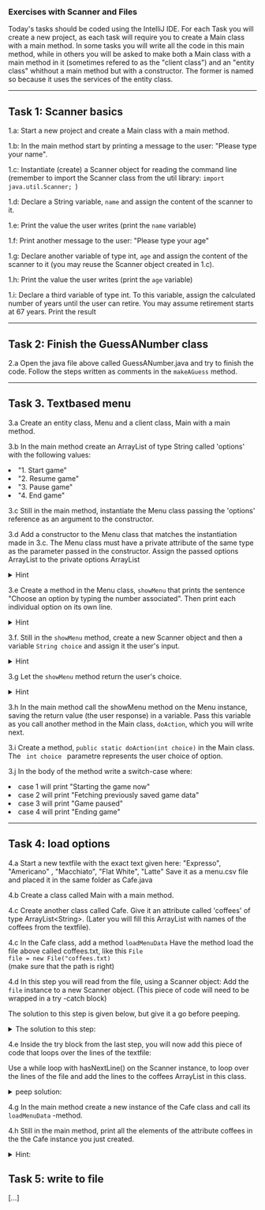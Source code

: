 ### Exercises with Scanner and Files
Today's tasks should be coded using the IntelliJ IDE. For each Task you will create a new project, as each task will require you to create a Main class with a main method. In some tasks you will write all the code in this main method, while in others you will be asked to make both a Main class with a main method in it (sometimes refered to as the "client class") and an "entity class" whithout a main method but with a constructor. The former is named so because it uses the services of the entity class.

---

## Task 1: Scanner basics
1.a: Start a new project and create a Main class with a main method.

1.b: In the main method start by printing a message to the user: "Please type your name".

1.c: Instantiate (create) a Scanner object for reading the command line (remember to import the Scanner class from the util library: <code>import java.util.Scanner; </code>)

1.d: Declare a String variable, <code>name</code> and assign the content of the scanner to it.

1.e: Print the value the user writes (print the <code>name</code> variable)

1.f: Print another message to the user: "Please type your age"

1.g: Declare another variable of type int, <code>age</code> and assign the content of the scanner to it (you may reuse the Scanner object created in 1.c).

1.h: Print the value the user writes (print the <code>age</code> variable)

1.i: Declare a third variable of type int. To this variable, assign the calculated number of years until the user can retire. You may assume retirement starts at 67 years. Print the result

---

## Task 2: Finish the GuessANumber class
2.a Open the java file above called GuessANumber.java and try to finish the code. Follow the steps written as comments in the <code>makeAGuess</code> method.

---

## Task 3. Textbased menu
3.a Create an entity class, Menu and a client class, Main with a main method.

3.b In the main method create an ArrayList of type String called 'options' with the following values:
<li>"1. Start game"</li>
<li>"2. Resume game"</li>
<li>"3. Pause game"</li>
<li>"4. End game"</li>


3.c Still in the main method, instantiate the Menu class passing the 'options' reference as an argument to the constructor.

3.d Add a constructor to the Menu class that matches the instantiation made in 3.c. The Menu class must have a private attribute of the same type as the parameter passed in the constructor. Assign the passed options ArrayList to the private options ArrayList 
<details>
  <summary>Hint</summary>
  <p>this.options = options</p>
</details>

3.e Create a method in the Menu class, <code>showMenu</code> that prints the sentence "Choose an option by typing the number associated". Then print each individual option on its own line.  
 <details>
  <summary>Hint</summary>
  <p>use a for-each loop for printing the options</p>
</details>

3.f. Still in the <code>showMenu</code> method, create a new Scanner object and then a variable <code>String choice</code> and assign it the user's input.

<details>
  <summary>Hint</summary>
  <p>
Scanner scan = new Scanner(System.in);
String choice = scan.nextLine();
</p>
</details>

3.g Let the <code>showMenu</code> method return the user's choice. 

<details>
  <summary>Hint</summary>
  <p>
  <code>return choice;</p></code>
  </p>
</details>


3.h In the main method call the showMenu method on the Menu instance, saving the return value (the user response) in a variable. Pass this variable as you call another method in the Main class, <code>doAction</code>, which you will write next.


3.i Create a method, <code>public static doAction(int choice)</code> in the Main class. The <code> int choice </code> parametre represents the user choice of option. 

3.j In the body of the method write a switch-case where:
   <li>case 1 will print "Starting the game now"</li>
   <li>case 2 will print "Fetching previously saved game data"</li>
   <li>case 3 will print "Game paused"</li>
   <li>case 4 will print "Ending game"</li>

---

## Task 4: load options
 
4.a Start a new textfile with the exact text given here:
"Expresso", "Americano" , "Macchiato", "Flat White",  "Latte"
Save it as a menu.csv file and placed it in the same folder as Cafe.java

4.b Create a class called Main with a main method. 

4.c Create another class called Cafe. Give it an attribute called 'coffees' of type ArrayList\<String\>. 
(Later you will fill this ArrayList with names of the coffees from the textfile).


4.c In the Cafe class, add a method <code>loadMenuData</code> 
Have the method load the file above called coffees.txt, like this 
<code>File file = new File("coffees.txt) </code>  
(make sure that the path is right)


4.d In this step you will read from the file, using a Scanner object: Add the <code>file</code> instance to a new Scanner object. (This piece of code will need to be wrapped in a try -catch block)

The solution to this step is given below, but give it a go before peeping.
<details>
  <summary> The solution to this step:
  </summary>
  <code>try {

         Scanner scan = new Scanner(file); 

     }catch(FileNotFoundException e){

        System.out.println("File not found. Check path and filename");  

      }
</code>
</details>


4.e Inside the try block from the last step, you will now add this piece of code that loops over the lines of the textfile:


Use a while loop with hasNextLine() on the Scanner instance, to loop over the lines of the file and add the lines to the coffees ArrayList in this class.
<details>
  <summary> peep solution:
  </summary>
<code>

  while(scan.hasNextLine()){

        coffees.add(scan.nextLine());

  }

</code>      
</details>

4.g In the main method create a new instance of the Cafe class and call its <code>loadMenuData</code> -method.

4.h Still in the main method, print all the elements of the  attribute coffees in the the Cafe instance you just created.
<details>
  <summary> Hint:</summary>
  you should use a for loop, and in the body of the loop use the <code>get()</code> method of ArrayList, to get hold of the item before printing it.  
</details>



## Task 5: write to file
[...]
